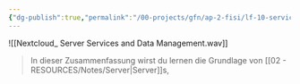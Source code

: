 ```yaml
---
{"dg-publish":true,"permalink":"/00-projects/gfn/ap-2-fisi/lf-10-servicedienste-bereitstellen-und-administration/","noteIcon":"","updated":"2025-06-28T15:32:25.000+02:00"}
---
```


![[Nextcloud_ Server Services and Data Management.wav]]
>In dieser Zusammenfassung wirst du lernen die Grundlage von [[02 - RESOURCES/Notes/Server\|Server]]s, 